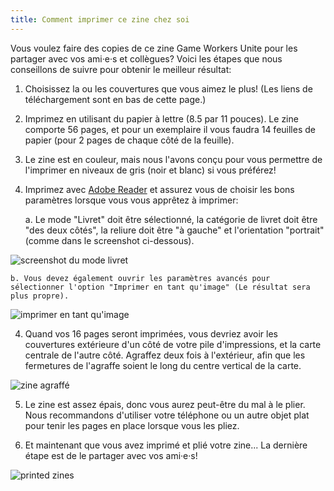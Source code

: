 ```yaml
---
title: Comment imprimer ce zine chez soi
---
```


Vous voulez faire des copies de ce zine Game Workers Unite pour les partager avec vos ami·e·s et collègues? Voici les étapes que nous conseillons de suivre pour obtenir le meilleur résultat:

1. Choisissez la ou les couvertures que vous aimez le plus! (Les liens de téléchargement sont en bas de cette page.)

2. Imprimez en utilisant du papier à lettre (8.5 par 11 pouces). Le zine comporte 56 pages, et pour un exemplaire il vous faudra 14 feuilles de papier (pour 2 pages de chaque côté de la feuille).

3. Le zine est en couleur, mais nous l'avons conçu pour vous permettre de l'imprimer en niveaux de gris (noir et blanc) si vous préférez!

3. Imprimez avec [Adobe Reader](https://acrobat.adobe.com/ca/en/acrobat/pdf-reader.html) et assurez vous de choisir les bons paramètres lorsque vous vous apprêtez à imprimer:

    a. Le mode "Livret" doit être sélectionné, la catégorie de livret doit être "des deux côtés", la reliure doit être "à gauche" et l'orientation "portrait"(comme dans le screenshot ci-dessous).

  <p class="md-img">
    <img alt="screenshot du mode livret" src="/images/booklet_mode.jpg">
  </p>

    b. Vous devez également ouvrir les paramètres avancés pour sélectionner l'option "Imprimer en tant qu'image" (Le résultat sera plus propre).

  <p class="md-img">
    <img alt="imprimer en tant qu'image" src="/images/print_as_image.jpg">
  </p>

4. Quand vos 16 pages seront imprimées, vous devriez avoir les couvertures extérieure d'un côté de votre pile d'impressions, et la carte centrale de l'autre côté. Agraffez deux fois à l'extérieur, afin que les fermetures de l'agraffe soient le long du centre vertical de la carte.

  <p class="md-img">
    <img alt="zine agraffé" src="/images/inside_staples.jpg">
  </p>

5. Le zine est assez épais, donc vous aurez peut-être du mal à le plier. Nous recommandons d'utiliser votre téléphone ou un autre objet plat pour tenir les pages en place lorsque vous les pliez.

6. Et maintenant que vous avez imprimé et plié votre zine... La dernière étape est de le partager avec vos ami·e·s!

  <p class="md-img">
    <img alt="printed zines" src="/images/printed_zines.jpg">
  </p>

